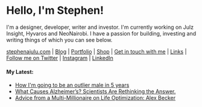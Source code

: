   <!-- Hello there! Feel free to make this your own but kindly don't use my data. Attributions are welcomed & appreciated --> 

# Hello, I'm Stephen!

I'm a designer, developer, writer and investor. I'm currently working on Julz Insight, Hyvaros and NeoNairobi. I have a passion for building, investing and writing things of which you can see below.

[stephenajulu.com](https://stephenajulu.com) | [Blog](https://stephenajulu.com/blog) | [Portfolio](https://stephenajulu.com/portfolio) | [Shop](https://stephenajulu.com/store) | [Get in touch with me](https://stephenajulu.com/contact) | [Links](https://stephenajulu.com/links) | [Follow me on Twitter](https://twitter.com/stephenajulu) | [Instagram](https://instagram.com/stephenajulu) | [LinkedIn](https://linkedin.com/in/stephenajulu)

#### My Latest:

<!-- BLOG-POST-LIST:START -->
- [How I&#39;m going to be an outlier male in 5 years](https://stephenajulu.com/blog/here-s-how-i-m-going-to-be-an-outlier-top-10-male-in-5-years/)
- [What Causes Alzheimer’s? Scientists Are Rethinking the Answer.](https://stephenajulu.com/blog/what-causes-alzheimer-s-scientists-are-rethinking-the-answer/)
- [Advice from a Multi-Millionaire on Life Optimization: Alex Becker](https://stephenajulu.com/blog/advice-from-a-multi-millionaire-on-life-optimization-alex-becker/)
<!-- BLOG-POST-LIST:END -->

